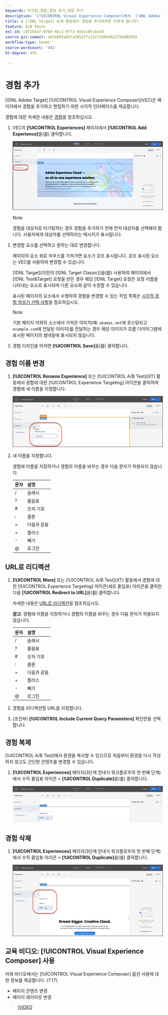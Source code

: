 ```yaml
---
keywords: 타깃팅;경험;경험 추가;경험 추가
description: '[!UICONTROL Visual Experience Composer]에서  [!DNL Adobe Target] (VEC)을(를) 사용하는 방법을 알아봅니다.'
title: A [!DNL Target] A/B 활동에서 경험을 추가하려면 어떻게 합니까?
feature: A/B Tests
exl-id: c0f1b5a7-07b0-46c2-97f3-95dcc0fcbe3d
source-git-commit: eb7e892a85fa3952ffc22172085d421756d0dfb5
workflow-type: tm+mt
source-wordcount: '441'
ht-degree: 43%

---
```


# 경험 추가

[!DNL Adobe Target] [!UICONTROL Visual Experience Composer]&#x200B;(VEC)은 페이지에서 경험을 추가하고 편집하기 위한 시각적 인터페이스를 제공합니다.

경험에 대한 자세한 내용은 [경험](/help/main/c-experiences/experiences.md#concept_A2E10F6AFB3D4AEAB6951EE14688848D)을 참조하십시오.

1. VEC의 **[!UICONTROL Experiences]** 페이지에서 **[!UICONTROL Add Experience]**&#x200B;을(를) 클릭합니다.

   ![경험 추가 선택 사항](/help/main/c-activities/t-test-ab/t-test-create-ab/assets/add-experience.png)

   >[!NOTE]
   >
   >경험을 대상자로 타기팅하는 경우 경험을 추가하기 전에 먼저 대상자를 선택해야 합니다. 사용자에게 대상자를 선택하라는 메시지가 표시됩니다.

1. 변경할 요소를 선택하고 원하는 대로 변경합니다.

   페이지의 요소 위로 마우스를 가져가면 요소가 강조 표시됩니다. 강조 표시된 요소는 VEC를 사용하여 변경할 수 있습니다.

   [!DNL Target]&#x200B;(이전의 [!DNL Target Classic])을(를) 사용하여 페이지에서 [!DNL Test&Target] 요청을 만든 경우 해당 [!DNL Target] 요청은 요청 이름을 나타내는 요소로 표시되며 다른 요소와 같이 수정할 수 있습니다.

   표시된 페이지의 요소에서 수행하여 경험을 변경할 수 있는 작업 목록은 [시각적 경험 작성기 선택 사항](/help/main/c-experiences/c-visual-experience-composer/viztarget-options.md)을 참조하십시오.

   >[!NOTE]
   >
   >기본 페이지 이외의 소스에서 가져온 이미지(예: `akamai.net`에 호스팅되고 `example.com`에 전달된 이미지)를 전달하는 경우 해당 이미지가 흐름 다이어그램에 표시된 페이지의 썸네일에 표시되지 않습니다.

1. 경험 디자인을 마치면 **[!UICONTROL Save]**&#x200B;을(를) 클릭합니다.

## 경험 이름 변경

1. **[!UICONTROL Rename Experience]** 또는 [!UICONTROL A/B Test]&#x200B;(XT) 활동에서 경험에 대한 [!UICONTROL Experience Targeting] 아이콘을 클릭하여 경험에 새 이름을 지정합니다.

   ![경험 이름 변경](/help/main/c-activities/t-test-ab/t-test-create-ab/assets/rename-experience.png)

2. 새 이름을 지정합니다.

   경험에 이름을 지정하거나 경험의 이름을 바꾸는 경우 다음 문자가 허용되지 않습니다.

   | 문자 | 설명 |
   |--- |--- |
   | / | 슬래시 |
   | ? | 물음표 |
   | # | 숫자 기호 |
   | : | 콜론 |
   | = | 다음과 같음 |
   | + | 플러스 |
   | - | 빼기 |
   | @ | 로그인 |

## URL로 리디렉션

1. **[!UICONTROL More]** 또는 [!UICONTROL A/B Test]&#x200B;(XT) 활동에서 경험에 대한 [!UICONTROL Experience Targeting] 아이콘(세로 줄임표) 아이콘을 클릭한 다음 **[!UICONTROL Redirect to URL]**&#x200B;을(를) 클릭합니다.

   자세한 내용은 [URL로 리디렉션](/help/main/c-experiences/c-visual-experience-composer/redirect-offer.md)을 참조하십시오.

   **참고**: 경험에 이름을 지정하거나 경험의 이름을 바꾸는 경우 다음 문자가 허용되지 않습니다.

   | 문자 | 설명 |
   |--- |--- |
   | / | 슬래시 |
   | ? | 물음표 |
   | # | 숫자 기호 |
   | : | 콜론 |
   | = | 다음과 같음 |
   | + | 플러스 |
   | - | 빼기 |
   | @ | 로그인 |

1. 경험을 리디렉션할 URL을 지정합니다.

1. (조건부) **[!UICONTROL Include Current Query Parameters]** 확인란을 선택합니다.

## 경험 복제

[!UICONTROL A/B Test]에서 환경을 복사할 수 있으므로 처음부터 환경을 다시 작성하지 않고도 간단한 콘텐츠를 변경할 수 있습니다.

1. **[!UICONTROL Experiences]** 페이지(3단계 안내식 워크플로우의 첫 번째 단계)에서 수직 줄임표 아이콘 > **[!UICONTROL Duplicate]**&#x200B;을(를) 클릭합니다.

   ![중복된 선택 사항](/help/main/c-activities/t-test-ab/t-test-create-ab/assets/duplicate-experience.png)

## 경험 삭제

1. **[!UICONTROL Experiences]** 페이지(3단계 안내식 워크플로우의 첫 번째 단계)에서 수직 줄임표 아이콘 > **[!UICONTROL Duplicate]**&#x200B;을(를) 클릭합니다.

   ![경험 삭제 선택 사항](/help/main/c-activities/t-test-ab/t-test-create-ab/assets/delete-experience.png)

## 교육 비디오: [!UICONTROL Visual Experience Composer] 사용

아래 비디오에서는 [!UICONTROL Visual Experience Composer] 옵션 사용에 대한 정보를 제공합니다. (7:17)

* 페이지 콘텐츠 변경
* 페이지 레이아웃 변경

>[!VIDEO](https://video.tv.adobe.com/v/17399)
